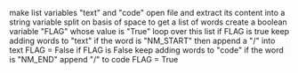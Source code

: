 make list variables "text" and "code"
open file and extract its content into a string variable
split on basis of space to get a list of words
create a boolean variable "FLAG" whose value is "True"
loop over this list
    if FLAG is true
        keep adding words to "text"
    if the word is "NM_START" then
        append a "/" into text
        FLAG = False
    if FLAG is False
        keep adding words to "code"
    if the word is "NM_END"
        append "/" to code
        FLAG = True